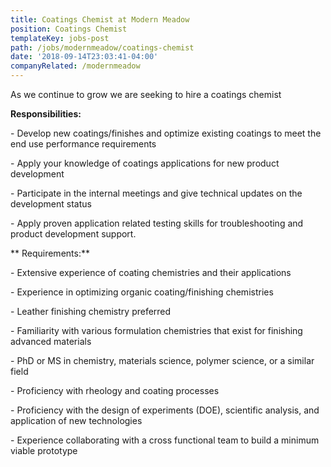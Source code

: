 ```yaml
---
title: Coatings Chemist at Modern Meadow
position: Coatings Chemist
templateKey: jobs-post
path: /jobs/modernmeadow/coatings-chemist
date: '2018-09-14T23:03:41-04:00'
companyRelated: /modernmeadow
---
```

As we continue to grow we are seeking to hire a coatings chemist

**Responsibilities:**

\- Develop new coatings/finishes and optimize existing coatings to meet the end use performance requirements

\- Apply your knowledge of coatings applications for new product development

\- Participate in the internal meetings and give technical updates on the development status

\- Apply proven application related testing skills for troubleshooting and product development support.



** Requirements:**

\- Extensive experience of coating chemistries and their applications

\- Experience in optimizing organic coating/finishing chemistries

\- Leather finishing chemistry preferred

\- Familiarity with various formulation chemistries that exist for finishing advanced materials

\- PhD or MS in chemistry, materials science, polymer science, or a similar field

\- Proficiency with rheology and coating processes

\- Proficiency with the design of experiments (DOE), scientific analysis, and application of new technologies

\- Experience collaborating with a cross functional team to build a minimum viable prototype
